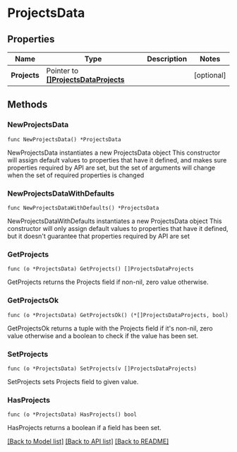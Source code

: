 # ProjectsData

## Properties

Name | Type | Description | Notes
------------ | ------------- | ------------- | -------------
**Projects** | Pointer to [**[]ProjectsDataProjects**](ProjectsDataProjects.md) |  | [optional] 

## Methods

### NewProjectsData

`func NewProjectsData() *ProjectsData`

NewProjectsData instantiates a new ProjectsData object
This constructor will assign default values to properties that have it defined,
and makes sure properties required by API are set, but the set of arguments
will change when the set of required properties is changed

### NewProjectsDataWithDefaults

`func NewProjectsDataWithDefaults() *ProjectsData`

NewProjectsDataWithDefaults instantiates a new ProjectsData object
This constructor will only assign default values to properties that have it defined,
but it doesn't guarantee that properties required by API are set

### GetProjects

`func (o *ProjectsData) GetProjects() []ProjectsDataProjects`

GetProjects returns the Projects field if non-nil, zero value otherwise.

### GetProjectsOk

`func (o *ProjectsData) GetProjectsOk() (*[]ProjectsDataProjects, bool)`

GetProjectsOk returns a tuple with the Projects field if it's non-nil, zero value otherwise
and a boolean to check if the value has been set.

### SetProjects

`func (o *ProjectsData) SetProjects(v []ProjectsDataProjects)`

SetProjects sets Projects field to given value.

### HasProjects

`func (o *ProjectsData) HasProjects() bool`

HasProjects returns a boolean if a field has been set.


[[Back to Model list]](../README.md#documentation-for-models) [[Back to API list]](../README.md#documentation-for-api-endpoints) [[Back to README]](../README.md)


